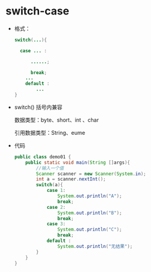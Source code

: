# switch-case

- 格式：

  ```java 
  switch(...){
  
  	case ... :
  
  		......;
  
  		break;
      ...
      default :
          ...
  }
  ```

  

- switch() 括号内兼容

  数据类型：byte、short、int 、char

  引用数据类型：String、eume
  
- 代码

  ```java
  public class demo01 {
      public static void main(String []args){
          //输入一个值
          Scanner scanner = new Scanner(System.in);
          int a = scanner.nextInt();
          switch(a){
              case 1:
                  System.out.println("A");
                  break;
              case 2:
                  System.out.println("B");
                  break;
              case 3:
                  System.out.println("C");
                  break;
              default :
                  System.out.println("无结果");
          }
      }
  }
  ```

  